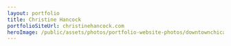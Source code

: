 ```yaml
---
layout: portfolio
title: Christine Hancock
portfolioSiteUrl: christinehancock.com
heroImage: /public/assets/photos/portfolio-website-photos/downtownchicagorealestate-scr.png
---
```

